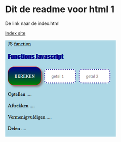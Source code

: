 # Dit de readme voor html 1

De link naar de index.html 

[Index site](https://github.com/florisATA/html-1/index.html)

![Screenshot](screenshot.png)
